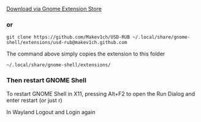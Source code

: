 [Download via Gnome Extension Store](https://extensions.gnome.org/extension/7908/usd-to-rub-exchange-rate/)

### or

```
git clone https://github.com/Makev1ch/USD-RUB ~/.local/share/gnome-shell/extensions/usd-rub@makev1ch.github.com
```

The command above simply copies the extension to this folder
```
~/.local/share/gnome-shell/extensions/
```
### Then restart GNOME Shell

To restart GNOME Shell in X11, pressing Alt+F2 to open the Run Dialog and enter restart 
(or just r)

In Wayland Logout and Login again
